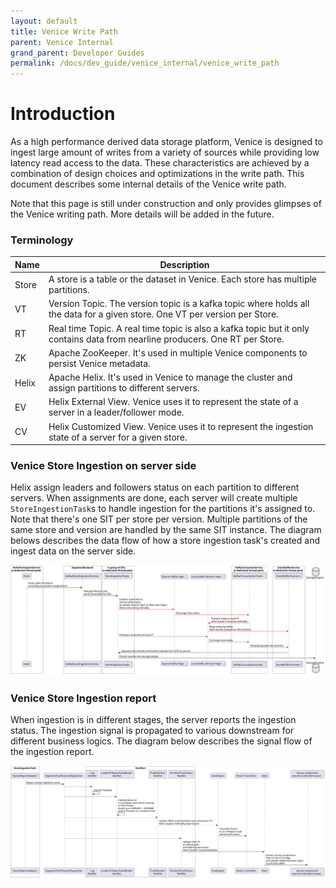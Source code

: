 ```yaml
---
layout: default
title: Venice Write Path
parent: Venice Internal
grand_parent: Developer Guides
permalink: /docs/dev_guide/venice_internal/venice_write_path
---
```


# Introduction

As a high performance derived data storage platform, Venice is designed to ingest large amount of writes from a variety 
of sources while providing low latency read access to the data. These characteristics are achieved by a combination of
design choices and optimizations in the write path. This document describes some internal details of the Venice write path. 

Note that this page is still under construction and only provides glimpses of the Venice writing path. More details will 
be added in the future.

### Terminology

| Name  | Description                                                                                                                   |
|-------|-------------------------------------------------------------------------------------------------------------------------------|
| Store | A store is a table or the dataset in Venice. Each store has multiple partitions.                                              |
| VT    | Version Topic. The version topic is a kafka topic where holds all the data for a given store. One VT per version per Store.   |
| RT    | Real time Topic. A real time topic is also a kafka topic but it only contains data from nearline producers. One RT per Store. |
| ZK    | Apache ZooKeeper. It's used in multiple Venice components to persist Venice metadata.                                         |
| Helix | Apache Helix. It's used in Venice to manage the cluster and assign partitions to different servers.                           |
| EV    | Helix External View. Venice uses it to represent the state of a server in a leader/follower mode.                             |
| CV    | Helix Customized View. Venice uses it to represent the ingestion state of a server for a given store.                         |

### Venice Store Ingestion on server side

Helix assign leaders and followers status on each partition to different servers. When assignments are done, each server
will create multiple `StoreIngestionTask`s to handle ingestion for the partitions it's assigned to. Note that there's one SIT per store per
version. Multiple partitions of the same store and version are handled by the same SIT instance. The diagram belows 
describes the data flow of how a store ingestion task's created and ingest data on the server side.

![Server Ingestion Diagram](../../assets/images/server_ingestion.svg)

### Venice Store Ingestion report 

When ingestion is in different stages, the server reports the ingestion status. The ingestion signal is propagated to 
various downstream for different business logics. The diagram below describes the signal flow of the ingestion report.

![Server Ingestion Report Diagram](../../assets/images/server_ingestion_report.svg)
